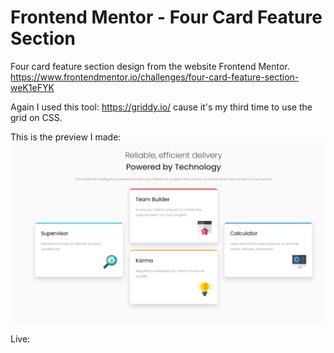# Frontend Mentor - Four Card Feature Section

Four card feature section design from the website Frontend Mentor.
https://www.frontendmentor.io/challenges/four-card-feature-section-weK1eFYK

Again I used this tool: https://griddy.io/ cause it's my third time to use the grid on CSS.

This is the preview I made:
![](FinishedPreview.png)

Live: 
